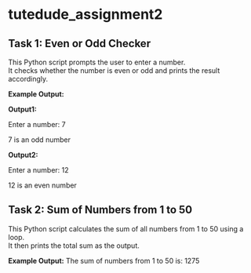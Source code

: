 # tutedude_assignment2

## Task 1: Even or Odd Checker

This Python script prompts the user to enter a number.  
It checks whether the number is even or odd and prints the result accordingly.

**Example Output:**

**Output1:**

Enter a number: 7

7 is an odd number

**Output2:**

Enter a number: 12

12 is an even number

## Task 2: Sum of Numbers from 1 to 50

This Python script calculates the sum of all numbers from 1 to 50 using a loop.  
It then prints the total sum as the output.

**Example Output:**
The sum of numbers from 1 to 50 is: 1275
